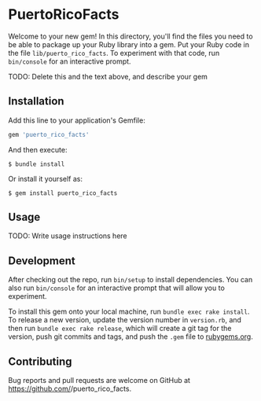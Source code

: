 # PuertoRicoFacts

Welcome to your new gem! In this directory, you'll find the files you need to be able to package up your Ruby library into a gem. Put your Ruby code in the file `lib/puerto_rico_facts`. To experiment with that code, run `bin/console` for an interactive prompt.

TODO: Delete this and the text above, and describe your gem

## Installation

Add this line to your application's Gemfile:

```ruby
gem 'puerto_rico_facts'
```

And then execute:

    $ bundle install

Or install it yourself as:

    $ gem install puerto_rico_facts

## Usage

TODO: Write usage instructions here

## Development

After checking out the repo, run `bin/setup` to install dependencies. You can also run `bin/console` for an interactive prompt that will allow you to experiment.

To install this gem onto your local machine, run `bundle exec rake install`. To release a new version, update the version number in `version.rb`, and then run `bundle exec rake release`, which will create a git tag for the version, push git commits and tags, and push the `.gem` file to [rubygems.org](https://rubygems.org).

## Contributing

Bug reports and pull requests are welcome on GitHub at https://github.com/<github username>/puerto_rico_facts.

